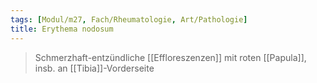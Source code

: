 ```yaml
---
tags: [Modul/m27, Fach/Rheumatologie, Art/Pathologie]
title: Erythema nodosum
---
```

> Schmerzhaft-entzündliche [[Effloreszenzen]] mit roten [[Papula]], insb. an [[Tibia]]-Vorderseite